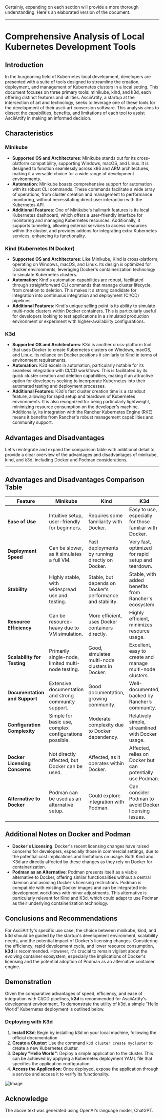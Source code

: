 Certainly, expanding on each section will provide a more thorough understanding. Here's an elaborated version of the document.

---

# Comprehensive Analysis of Local Kubernetes Development Tools

## Introduction

In the burgeoning field of Kubernetes local development, developers are presented with a suite of tools designed to streamline the creation, deployment, and management of Kubernetes clusters in a local setting. This document focuses on three primary tools: minikube, kind, and k3d, each offering distinct features and utilities. AsciiArtify, a startup at the intersection of art and technology, seeks to leverage one of these tools for the development of their ascii-art conversion software. This analysis aims to dissect the capabilities, benefits, and limitations of each tool to assist AsciiArtify in making an informed decision.

## Characteristics

### Minikube

- **Supported OS and Architectures**: Minikube stands out for its cross-platform compatibility, supporting Windows, macOS, and Linux. It is designed to function seamlessly across x86 and ARM architectures, making it a versatile choice for a wide range of development environments.
- **Automation**: Minikube boasts comprehensive support for automation with its robust CLI commands. These commands facilitate a wide array of operations, from cluster creation and management to performance monitoring, without necessitating direct user interaction with the Kubernetes API.
- **Additional Features**: One of Minikube's hallmark features is its local Kubernetes dashboard, which offers a user-friendly interface for monitoring and managing Kubernetes resources. Additionally, it supports tunneling, allowing external services to access resources within the cluster, and provides addons for integrating extra Kubernetes services, enhancing its functionality.

### Kind (Kubernetes IN Docker)

- **Supported OS and Architectures**: Like Minikube, Kind is cross-platform, operating on Windows, macOS, and Linux. Its design is optimized for Docker environments, leveraging Docker's containerization technology to simulate Kubernetes clusters.
- **Automation**: Kind's automation capabilities are robust, facilitated through straightforward CLI commands that manage cluster lifecycle, from creation to deletion. This makes it a strong candidate for integration into continuous integration and deployment (CI/CD) pipelines.
- **Additional Features**: Kind's unique selling point is its ability to simulate multi-node clusters within Docker containers. This is particularly useful for developers looking to test applications in a simulated production environment or experiment with higher-availability configurations.

### K3d

- **Supported OS and Architectures**: K3d is another cross-platform tool that uses Docker to create Kubernetes clusters on Windows, macOS, and Linux. Its reliance on Docker positions it similarly to Kind in terms of environment requirements.
- **Automation**: K3d excels in automation, particularly notable for its seamless integration with CI/CD workflows. This is facilitated by its quick cluster creation and deletion capabilities, making it an attractive option for developers seeking to incorporate Kubernetes into their automated testing and deployment processes.
- **Additional Features**: K3d's fast cluster creation time is a standout feature, allowing for rapid setup and teardown of Kubernetes environments. It is also recognized for being particularly lightweight, minimizing resource consumption on the developer's machine. Additionally, its integration with the Rancher Kubernetes Engine (RKE) means it benefits from Rancher's robust management capabilities and community support.

## Advantages and Disadvantages

Let's reintegrate and expand the comparison table with additional detail to provide a clear overview of the advantages and disadvantages of minikube, kind, and k3d, including Docker and Podman considerations.

---

## Advantages and Disadvantages Comparison Table

| Feature                        | Minikube                                              | Kind                                                      | K3d                                                       |
|--------------------------------|-------------------------------------------------------|-----------------------------------------------------------|-----------------------------------------------------------|
| **Ease of Use**                | Intuitive setup, user-friendly for beginners.         | Requires some familiarity with Docker.                    | Easy to use, especially for those familiar with Docker.   |
| **Deployment Speed**           | Can be slower, as it simulates a full VM.             | Fast deployments by running directly on Docker.           | Very fast, optimized for rapid setup and teardown.        |
| **Stability**                  | Highly stable, with widespread use and testing.       | Stable, but depends on Docker’s performance and stability. | Stable, with added benefits from Rancher's ecosystem.     |
| **Resource Efficiency**        | Can be resource-heavy due to VM simulation.           | More efficient, uses Docker containers directly.          | Highly efficient, minimizes resource usage.               |
| **Scalability for Testing**    | Primarily single-node, limited multi-node testing.    | Good, simulates multi-node clusters in Docker.            | Excellent, easy to create and manage multi-node clusters. |
| **Documentation and Support**  | Extensive documentation and strong community support.  | Good documentation, growing community.                     | Well-documented, backed by Rancher’s community.           |
| **Configuration Complexity**   | Simple for basic use, complex configurations possible. | Moderate complexity due to Docker dependency.              | Relatively simple, streamlined with Docker usage.         |
| **Docker Licensing Concerns**  | Not directly affected, but Docker can be used.        | Affected, as it operates within Docker.                    | Affected, relies on Docker but can potentially use Podman.|
| **Alternative to Docker**      | Podman can be used as an alternative setup.           | Could explore integration with Podman.                     | Can consider Podman to avoid Docker licensing issues.     |

## Additional Notes on Docker and Podman

- **Docker's Licensing**: Docker's recent licensing changes have raised concerns for developers, especially those in commercial settings, due to the potential cost implications and limitations on usage. Both Kind and K3d are directly affected by these changes as they rely on Docker for containerization.
- **Podman as an Alternative**: Podman presents itself as a viable alternative to Docker, offering similar functionalities without a central daemon and avoiding Docker's licensing restrictions. Podman is compatible with existing Docker images and can be integrated into development workflows with minor adjustments. This alternative is particularly relevant for Kind and K3d, which could adapt to use Podman as their underlying containerization technology.

## Conclusions and Recommendations

For AsciiArtify's specific use case, the choice between minikube, kind, and k3d should be guided by the startup's development environment, scalability needs, and the potential impact of Docker's licensing changes. Considering the efficiency, rapid development cycle, and lower resource consumption, **k3d** is recommended. However, it's crucial to remain vigilant about the evolving container ecosystem, especially the implications of Docker's licensing and the potential adoption of Podman as an alternative container engine.

## Demonstration

Given the comparative advantages of speed, efficiency, and ease of integration with CI/CD pipelines, **k3d** is recommended for AsciiArtify's development environment. To demonstrate the utility of k3d, a simple "Hello World" Kubernetes deployment is outlined below.

### Deploying with K3d

1. **Install K3d**: Begin by installing k3d on your local machine, following the official documentation.
2. **Create a Cluster**: Use the command `k3d cluster create mycluster` to create a new Kubernetes cluster.
3. **Deploy "Hello World"**: Deploy a simple application to the cluster. This can be achieved by applying a Kubernetes deployment YAML file that specifies the application configuration.
4. **Access the Application**: Once deployed, expose the application through a service and access it to verify its functionality.

![Image](.data/demo-k8s.png)

## Acknowledge
The above text was generated using OpenAI's language model, ChatGPT.
